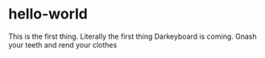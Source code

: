 # hello-world
This is the first thing.  Literally the first thing
Darkeyboard is coming.  Gnash your teeth and rend your clothes
